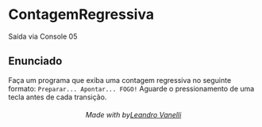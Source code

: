 # ContagemRegressiva
Saída via Console 05

## Enunciado

Faça um programa que exiba uma contagem regressiva no seguinte formato:
`Preparar...
Apontar...
FOGO!`
Aguarde o pressionamento de uma tecla antes de cada transição.

<h6 align="center">Made with by<a href="https://github.com/LeoVanelli">Leandro Vanelli</a></h6>

